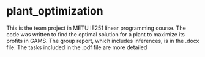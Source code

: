 # plant_optimization
This is the team project in METU IE251 linear programming course. The code was written to find the optimal solution for a plant to maximize its profits in GAMS. The group report, which includes inferences, is in the .docx file. The tasks included in the .pdf file are more detailed
